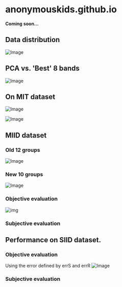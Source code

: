 # anonymouskids.github.io
**Coming soon...**

## Data distribution

![Image](https://farm5.staticflickr.com/4721/26045732858_1133701b2c_b.jpg)

## PCA vs. 'Best' 8 bands
![Image](https://farm5.staticflickr.com/4701/26047528898_29a16acf4f_h.jpg)

## On MIT dataset
![Image](https://farm5.staticflickr.com/4714/26047185008_06ce9cf270_k.jpg)

![Image](https://farm5.staticflickr.com/4714/25049103807_9b4d41bcf9_h.jpg)



## MIID dataset

### Old 12 groups
![Image](https://farm5.staticflickr.com/4704/39918684321_42faa1c719_k.jpg)
### New 10 groups
![Image](https://farm5.staticflickr.com/4761/39019998775_fa2a84c34a_k.jpg)
### Objective evaluation
![img](https://farm5.staticflickr.com/4743/39022043025_103a809018_b.jpg)
### Subjective evaluation


## Performance on SIID dataset.
### Objective evaluation
Using the error defined by errS and errR
![Image](https://farm5.staticflickr.com/4611/28140381309_f9179756b9_b.jpg)

### Subjective evaluation
